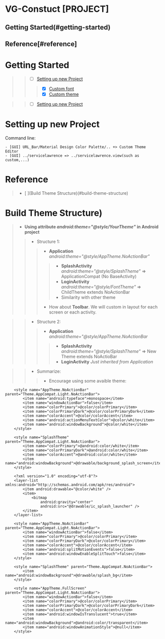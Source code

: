 # VG-Constuct [PROJECT]
## Getting Started(#getting-started)
## Reference[#reference]
# Getting Started
>> - [ ] [Setting up new Project](#setting-up-new-project)
>>> - [x] [Custom font](#custom-font)
>>> - [x] [Custom theme](#custom-theme)


>> - [ ] [Setting up new Project](#setting-up-new-project)


# Setting up new Project
Command line: 

    - [GUI] URL_Bar/Material Design Color Palette/.. +> Custom Theme Editor
    - [GUI] ../servicelawrence => ../servicelawrence.view(such as custom,...)
    
# Reference
> - [ ](Build Theme Structure)(#build-theme-structure)

# Build Theme Structure)
> - **Using attribute *android:theme="@style/YourTheme"* in Android project**
>> - Structure 1:
>>> - **Application** *android:theme="@style/AppTheme.NoActionBar"*
>>>> - **SplashActivity** *android:theme="@style/SplashTheme"* => ApplicationCompat (No BaseActivity)
>>>> - **LoginActivity** *android:theme="@style/FontTheme"* => ChildTheme extends NoActionBar
>>>> - Similarity with other theme
>>> - How about **Toolbar**. We will custom in layout for each screen or each activity.

>> - Structure 2:
>>> - **Application** *android:theme="@style/AppTheme.NoActionBar*
>>>> - **SplashActivity** *android:theme="@style/SplashTheme"* => New Theme extends NoActioBar
>>>> - **LoginActivity** *Just inherited from Application*

>> - Summarize:
>>> - Encourage using some avaible theme:

        <style name="AppTheme.NoActionBar" parent="Theme.AppCompat.Light.NoActionBar">
            <item name="android:typeface">monospace</item>
            <item name="windowActionBar">false</item>
            <item name="colorPrimary">@color/colorPrimary</item>
            <item name="colorPrimaryDark">@color/colorPrimaryDark</item>
            <item name="colorAccent">@color/colorAccent</item>
            <item name="android:actionMenuTextColor">@color/white</item>
            <item name="android:windowBackground">@color/white</item>
        </style>
        
        <style name="SplashTheme" parent="Theme.AppCompat.Light.NoActionBar">
            <item name="colorPrimary">@android:color/white</item>
            <item name="colorPrimaryDark">@android:color/white</item>
            <item name="colorAccent">@android:color/white</item>
            <item name="android:windowBackground">@drawable/background_splash_screen</item>
        </style>
        
        <?xml version="1.0" encoding="utf-8"?>
        <layer-list xmlns:android="http://schemas.android.com/apk/res/android">
            <item android:drawable="@color/white" />
            <item>
                <bitmap
                    android:gravity="center"
                    android:src="@drawable/ic_splash_launcher" />
            </item>
        </layer-list>
        
        <style name="AppTheme.NoActionBar" parent="Theme.AppCompat.Light.NoActionBar">
            <item name="windowActionBar">false</item>
            <item name="colorPrimary">@color/colorPrimary</item>
            <item name="colorPrimaryDark">@color/colorPrimary</item>
            <item name="colorAccent">@color/colorAccent</item>
            <item name="android:splitMotionEvents">false</item>
            <item name="android:windowEnableSplitTouch">false</item>
        </style>

        <style name="SplashTheme" parent="Theme.AppCompat.NoActionBar">
            <item name="android:windowBackground">@drawable/splash_bg</item>
        </style>

        <style name="AppTheme.FullScreen" parent="Theme.AppCompat.Light.NoActionBar">
            <item name="windowActionBar">false</item>
            <item name="colorPrimary">@color/colorPrimary</item>
            <item name="colorPrimaryDark">@color/colorPrimaryDark</item>
            <item name="colorAccent">@color/colorAccent</item>
            <item name="android:windowIsTranslucent">true</item>
            <item name="android:windowBackground">@android:color/transparent</item>
            <item name="android:windowAnimationStyle">@null</item>
        </style>
        

